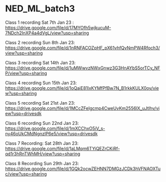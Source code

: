 # NED_ML_batch3
Class 1 recording Sat 7th Jan 23 : 
https://drive.google.com/file/d/17MYOfh5wjkucuM-7NDch2InXP4a4dVgL/view?usp=sharing

Class 2 recording Sun 8th Jan 23: 
https://drive.google.com/file/d/1nRNFACOZpHF_pX61vhfQvNmPW4Rfoch3/view?usp=sharing

Class 3 recording Sat 14th Jan 23:
https://drive.google.com/file/d/1uMWwvzNWxGnwz3G3HnAYbS5orTCy_NFP/view?usp=sharing

Class 4 recording Sun 15th Jan 23:
https://drive.google.com/file/d/1oQaiE81lxKYMfPfBw7N_B1rkkKULX0oy/view?usp=sharing

Class 5 recording Sat 21st Jan 23:
https://drive.google.com/file/d/1MCcZFeIgcmp4CweUvKm2556lX_uJtlhv/view?usp=drivesdk

Class 6 recording Sun 22nd Jan 23:
https://drive.google.com/file/d/1mXCChxO5iV_s-ny46oUkCMdNgnzlP6e5/view?usp=drivesdk

Class 7 Recording: Sat 28th Jan 23:
https://drive.google.com/file/d/1aLMqm6TYiQEZrCKiRf-qd1r3hRnTWhMH/view?usp=sharing

Class 8 Recording Sun 29th Jan 23:
https://drive.google.com/file/d/1GQk2ocwZEHNN7DMGzJCDk3hVFNAOXTuc/view?usp=sharing
